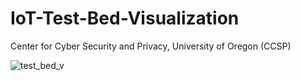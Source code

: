 # IoT-Test-Bed-Visualization
Center for Cyber Security and Privacy, University of Oregon (CCSP)

![test_bed_v](https://user-images.githubusercontent.com/22483655/35669210-30071ea8-06e9-11e8-9c93-e6aa77e67cb5.png)

